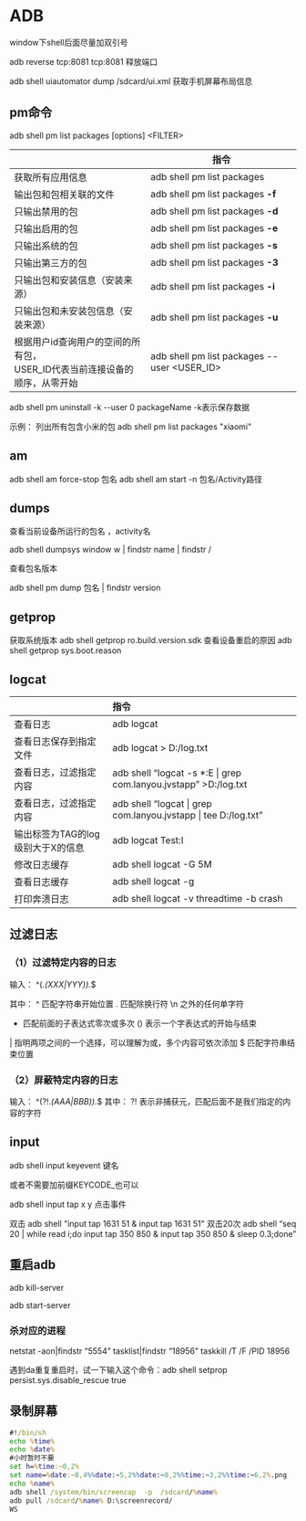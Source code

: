 # ADB

window下shell后面尽量加双引号

adb reverse tcp:8081 tcp:8081 释放端口


adb shell uiautomator dump /sdcard/ui.xml 获取手机屏幕布局信息




## pm命令
adb shell pm list packages [options] \<FILTER>

||指令|
|---|---|
|获取所有应用信息|adb shell pm list packages |
|输出包和包相关联的文件|adb shell pm list packages **-f**|
|只输出禁用的包|adb shell pm list packages **-d**|
|只输出启用的包|adb shell pm list packages **-e**|
|只输出系统的包|adb shell pm list packages **-s**|
|只输出第三方的包|adb shell pm list packages **-3**|
|只输出包和安装信息（安装来源）|adb shell pm list packages **-i**|
|只输出包和未安装包信息（安装来源）|adb shell pm list packages **-u**|
|根据用户id查询用户的空间的所有包，<br>USER_ID代表当前连接设备的顺序，从零开始|adb shell pm list packages --user \<USER_ID>|

adb shell pm uninstall -k --user 0 packageName -k表示保存数据


示例：
列出所有包含小米的包
adb shell pm list packages "xiaomi"


## am
 adb shell am force-stop 包名
 adb shell am start -n 包名/Activity路径

## dumps
查看当前设备所运行的包名 ，activity名

adb shell dumpsys window w | findstr name | findstr \/

查看包名版本

adb shell pm dump 包名 | findstr version


## getprop
获取系统版本
adb shell getprop ro.build.version.sdk
查看设备重启的原因
adb shell getprop sys.boot.reason

## logcat
||指令|
|:---|:---|
|查看日志			 	|adb logcat|
|查看日志保存到指定文件	|adb logcat > D:/log.txt|
|查看日志，过滤指定内容	|adb shell “logcat -s *:E &#124;  grep com.lanyou.jvstapp” >D:/log.txt|
|查看日志，过滤指定内容	|adb shell “logcat &#124;  grep com.lanyou.jvstapp  &#124; tee D:/log.txt”|
|输出标签为TAG的log级别大于X的信息 | adb logcat Test:I |
|修改日志缓存 | adb shell logcat -G  5M |
|查看日志缓存 | adb shell logcat -g |
|打印奔溃日志 | adb shell logcat -v threadtime -b crash |

## 过滤日志
### （1）过滤特定内容的日志
输入： ^(.*(XXX|YYY)).*$

其中：
^ 匹配字符串开始位置
. 匹配除换行符 \n 之外的任何单字符
* 匹配前面的子表达式零次或多次
() 表示一个字表达式的开始与结束

| 指明两项之间的一个选择，可以理解为或，多个内容可依次添加
$ 匹配字符串结束位置

### （2）屏蔽特定内容的日志

输入： ^(?!.*(AAA|BBB)).*$
其中：
?! 表示非捕获元，匹配后面不是我们指定的内容的字符


## input

adb shell input keyevent 键名

或者不需要加前缀KEYCODE_也可以

adb shell input tap x y 点击事件

双击
adb shell "input tap 1631 51 & input tap 1631 51"
双击20次
adb shell “seq 20 | while read i;do input tap 350 850 & input tap 350 850 & sleep 0.3;done”


## 重启adb
adb kill-server

adb start-server



### 杀对应的进程
netstat -aon|findstr “5554”
tasklist|findstr “18956”
taskkill /T /F /PID 18956


遇到da重复重启时，试一下输入这个命令：adb shell setprop persist.sys.disable_rescue true


## 录制屏幕
```bat
#!/bin/sh
echo %time%
echo %date%
#小时暂时不要
set h=%time:~0,2%
set name=%date:~0,4%%date:~5,2%%date:~8,2%%time:~3,2%%time:~6,2%.png
echo %name%
adb shell /system/bin/screencap  -p  /sdcard/%name%
adb pull /sdcard/%name% D:\screenrecord/
WS
```